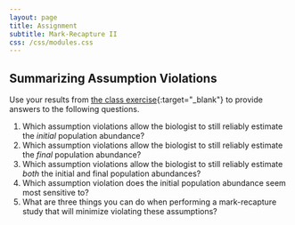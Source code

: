 ```yaml
---
layout: page
title: Assignment
subtitle: Mark-Recapture II
css: /css/modules.css
---
```


## Summarizing Assumption Violations
Use your results from [the class exercise](../CEX/MarkRecapture2_CEX1){:target="_blank"} to provide answers to the following questions.

1. Which assumption violations allow the biologist to still reliably estimate the *initial* population abundance?
1. Which assumption violations allow the biologist to still reliably estimate the *final* population abundance?
1. Which assumption violations allow the biologist to still reliably estimate *both* the initial and final population abundances?
1. Which assumption violation does the initial population abundance seem most sensitive to?
1. What are three things you can do when performing a mark-recapture study that will minimize violating these assumptions?
